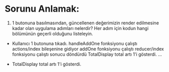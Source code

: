 # Sorunu Anlamak:

1. 1 butonuna basılmasından, güncellenen değerimizin render edilmesine kadar olan uygulama adımları nelerdir?
   Her adım için kodun hangi bölümünün geçerli olduğunu listeleyin.

- Kullanıcı 1 butonuna tıkadı.
  handleAddOne fonksiyonu çalıştı
  actions/index bileşenine gidiyor
  addOne fonksiyonu çalıştı
  reducer/index fonksiyonu çalıştı
  sonucu döndürdü
  TotalDisplay total artı 1'i gösterdi.
  ...

- TotalDisplay total artı 1'i gösterdi.
